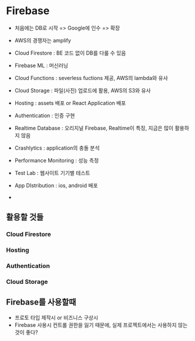 # Firebase

- 처음에는 DB로 시작 => Google에 인수 => 확장
- AWS의 경쟁자는 amplify
- Cloud Firestore : BE 코드 없이 DB를 다룰 수 있음

- Firebase ML : 머신러닝
- Cloud Functions : severless fuctions 제공, AWS의 lambda와 유사
- Cloud Storage : 파일(사진) 업로드에 활용, AWS의 S3와 유사  

- Hosting : assets 배포 or React Application 배포
- Authentication : 인증 구현
- Realtime Database : 오리지널 Firebase, Realtime이 특징, 지금은 많이 활용하지 않음
- Crashlytics : application의 충돌 분석
- Performance Monitoring : 성능 측정
- Test Lab : 웹사이트 기기별 테스트
- App DIstribution : ios, android 배포
- 

## 활용할 것들

### Cloud Firestore

### Hosting

### Authentication

### Cloud Storage



## Firebase를 사용할때 

- 프로토 타입 제작시 or 비즈니스 구상시
- Firebase 사용시 컨트롤 권한을 잃기 때문에, 실제 프로젝트에서는 사용하지 않는 것이 좋다?